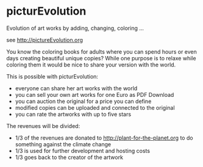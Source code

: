 # picturEvolution
Evolution of art works by adding, changing, coloring ...

see http://pictureEvolution.org

You know the coloring books for adults where you can spend hours or even days creating beautiful unique copies?
While one purpose is to relaxe while coloring them it would be nice to share your version with the world.

This is possible with picturEvolution:
  * everyone can share her art works with the world
  * you can sell your own art works for one Euro as PDF Download
  * you can auction the original for a price you can define
  * modified copies can be uploaded and connected to the original
  * you can rate the artworks with up to five stars

The revenues will be divided: 
  * 1/3 of the revenues are donated to http://plant-for-the-planet.org to do something against the climate change 
  * 1/3 is used for further development and hosting costs
  * 1/3 goes back to the creator of the artwork
